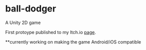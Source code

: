 # ball-dodger
A Unity 2D game

First protoype published to my Itch.io [page](https://aarhamh.itch.io/ball-dodgers).

**currently working on making the game Android/iOS compatible
